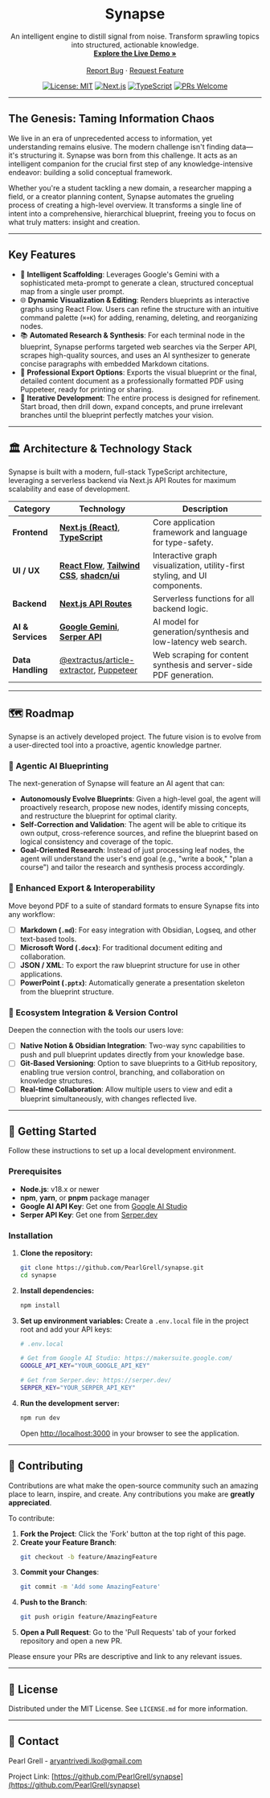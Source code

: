 <div align="start">

  <h1 align="center">Synapse</h1>

  <p align="center">
    An intelligent engine to distill signal from noise. Transform sprawling topics into structured, actionable knowledge.
    <br />
    <a href="#"><strong>Explore the Live Demo »</strong></a>
    <br />
    <br />
    <a href="https://github.com/PearlGrell/synapse/issues">Report Bug</a>
    ·
    <a href="https://github.com/PearlGrell/synapse/issues">Request Feature</a>
  </p>
</div>

<div align="center">

[![License: MIT](https://img.shields.io/badge/License-MIT-blue.svg)](https://opensource.org/licenses/MIT)
[![Next.js](https://img.shields.io/badge/Next.js-14-black?logo=next.js)](https://nextjs.org/)
[![TypeScript](https://img.shields.io/badge/TypeScript-5-blue?logo=typescript)](https://www.typescriptlang.org/)
[![PRs Welcome](https://img.shields.io/badge/PRs-welcome-brightgreen.svg)](https://github.com/PearlGrell/synapse/pulls)

</div>

---

## The Genesis: Taming Information Chaos

We live in an era of unprecedented access to information, yet understanding remains elusive. The modern challenge isn't finding data—it's structuring it. Synapse was born from this challenge. It acts as an intelligent companion for the crucial first step of any knowledge-intensive endeavor: building a solid conceptual framework.

Whether you're a student tackling a new domain, a researcher mapping a field, or a creator planning content, Synapse automates the grueling process of creating a high-level overview. It transforms a single line of intent into a comprehensive, hierarchical blueprint, freeing you to focus on what truly matters: insight and creation.

---

## Key Features

*   🧠 **Intelligent Scaffolding**: Leverages Google's Gemini with a sophisticated meta-prompt to generate a clean, structured conceptual map from a single user prompt.
*   🌐 **Dynamic Visualization & Editing**: Renders blueprints as interactive graphs using React Flow. Users can refine the structure with an intuitive command palette (`⌘+K`) for adding, renaming, deleting, and reorganizing nodes.
*   📚 **Automated Research & Synthesis**: For each terminal node in the blueprint, Synapse performs targeted web searches via the Serper API, scrapes high-quality sources, and uses an AI synthesizer to generate concise paragraphs with embedded Markdown citations.
*   📄 **Professional Export Options**: Exports the visual blueprint or the final, detailed content document as a professionally formatted PDF using Puppeteer, ready for printing or sharing.
*   🔄 **Iterative Development**: The entire process is designed for refinement. Start broad, then drill down, expand concepts, and prune irrelevant branches until the blueprint perfectly matches your vision.

---

## 🏛️ Architecture & Technology Stack

Synapse is built with a modern, full-stack TypeScript architecture, leveraging a serverless backend via Next.js API Routes for maximum scalability and ease of development.

| Category          | Technology                                                                                                  | Description                                                               |
| ----------------- | ----------------------------------------------------------------------------------------------------------- | ------------------------------------------------------------------------- |
| **Frontend**      | [**Next.js (React)**](https://nextjs.org/), [**TypeScript**](https://www.typescriptlang.org/)                 | Core application framework and language for type-safety.                  |
| **UI / UX**       | [**React Flow**](https://reactflow.dev/), [**Tailwind CSS**](https://tailwindcss.com/), [**shadcn/ui**](https://ui.shadcn.com/) | Interactive graph visualization, utility-first styling, and UI components. |
| **Backend**       | [**Next.js API Routes**](https://nextjs.org/docs/api-routes/introduction)                                     | Serverless functions for all backend logic.                               |
| **AI & Services** | [**Google Gemini**](https://ai.google.dev/), [**Serper API**](https://serper.dev/)                             | AI model for generation/synthesis and low-latency web search.             |
| **Data Handling** | [@extractus/article-extractor](https://github.com/extractus/article-extractor), [Puppeteer](https://pptr.dev/) | Web scraping for content synthesis and server-side PDF generation.        |

---

## 🗺️ Roadmap

Synapse is an actively developed project. The future vision is to evolve from a user-directed tool into a proactive, agentic knowledge partner.

### 🤖 Agentic AI Blueprinting
The next-generation of Synapse will feature an AI agent that can:
- **Autonomously Evolve Blueprints**: Given a high-level goal, the agent will proactively research, propose new nodes, identify missing concepts, and restructure the blueprint for optimal clarity.
- **Self-Correction and Validation**: The agent will be able to critique its own output, cross-reference sources, and refine the blueprint based on logical consistency and coverage of the topic.
- **Goal-Oriented Research**: Instead of just processing leaf nodes, the agent will understand the user's end goal (e.g., "write a book," "plan a course") and tailor the research and synthesis process accordingly.

### 🔄 Enhanced Export & Interoperability
Move beyond PDF to a suite of standard formats to ensure Synapse fits into any workflow:
- [ ] **Markdown (`.md`)**: For easy integration with Obsidian, Logseq, and other text-based tools.
- [ ] **Microsoft Word (`.docx`)**: For traditional document editing and collaboration.
- [ ] **JSON / XML**: To export the raw blueprint structure for use in other applications.
- [ ] **PowerPoint (`.pptx`)**: Automatically generate a presentation skeleton from the blueprint structure.

### 🔗 Ecosystem Integration & Version Control
Deepen the connection with the tools our users love:
- [ ] **Native Notion & Obsidian Integration**: Two-way sync capabilities to push and pull blueprint updates directly from your knowledge base.
- [ ] **Git-Based Versioning**: Option to save blueprints to a GitHub repository, enabling true version control, branching, and collaboration on knowledge structures.
- [ ] **Real-time Collaboration**: Allow multiple users to view and edit a blueprint simultaneously, with changes reflected live.

---

## 🚀 Getting Started

Follow these instructions to set up a local development environment.

### Prerequisites

*   **Node.js**: v18.x or newer
*   **npm**, **yarn**, or **pnpm** package manager
*   **Google AI API Key**: Get one from [Google AI Studio](https://makersuite.google.com/)
*   **Serper API Key**: Get one from [Serper.dev](https://serper.dev/)

### Installation

1.  **Clone the repository:**
    ```sh
    git clone https://github.com/PearlGrell/synapse.git
    cd synapse
    ```

2.  **Install dependencies:**
    ```sh
    npm install
    ```

3.  **Set up environment variables:**
    Create a `.env.local` file in the project root and add your API keys:
    ```sh
    # .env.local

    # Get from Google AI Studio: https://makersuite.google.com/
    GOOGLE_API_KEY="YOUR_GOOGLE_API_KEY"

    # Get from Serper.dev: https://serper.dev/
    SERPER_KEY="YOUR_SERPER_API_KEY"
    ```

4.  **Run the development server:**
    ```sh
    npm run dev
    ```
    Open [http://localhost:3000](http://localhost:3000) in your browser to see the application.

---

## 🤝 Contributing

Contributions are what make the open-source community such an amazing place to learn, inspire, and create. Any contributions you make are **greatly appreciated**.

To contribute:
1.  **Fork the Project**: Click the 'Fork' button at the top right of this page.
2.  **Create your Feature Branch**:
    ```sh
    git checkout -b feature/AmazingFeature
    ```
3.  **Commit your Changes**:
    ```sh
    git commit -m 'Add some AmazingFeature'
    ```
4.  **Push to the Branch**:
    ```sh
    git push origin feature/AmazingFeature
    ```
5.  **Open a Pull Request**: Go to the 'Pull Requests' tab of your forked repository and open a new PR.

Please ensure your PRs are descriptive and link to any relevant issues.

---

## 📄 License

Distributed under the MIT License. See `LICENSE.md` for more information.

---

## 📧 Contact

Pearl Grell - aryantrivedi.lko@gmail.com

Project Link: [https://github.com/PearlGrell/synapse](https://github.com/PearlGrell/synapse)